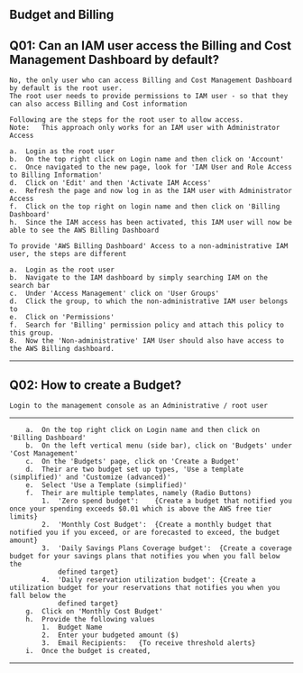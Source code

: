 Budget and Billing
-----------------------------------------------------------------------------------------------------------------------------------------------------------

Q01: Can an IAM user access the Billing and Cost Management Dashboard by default?
-----------------------------------------------------------------------------------------------------------------------------------------------------------
    No, the only user who can access Billing and Cost Management Dashboard by default is the root user.
    The root user needs to provide permissions to IAM user - so that they can also access Billing and Cost information

    Following are the steps for the root user to allow access.
    Note:   This approach only works for an IAM user with Administrator Access

    a.  Login as the root user
    b.  On the top right click on Login name and then click on 'Account'
    c.  Once navigated to the new page, look for 'IAM User and Role Access to Billing Information'
    d.  Click on 'Edit' and then 'Activate IAM Access'
    e.  Refresh the page and now log in as the IAM user with Administrator Access
    f.  Click on the top right on login name and then click on 'Billing Dashboard'
    h.  Since the IAM access has been activated, this IAM user will now be able to see the AWS Billing Dashboard

    To provide 'AWS Billing Dashboard' Access to a non-administrative IAM user, the steps are different

    a.  Login as the root user
    b.  Navigate to the IAM dashboard by simply searching IAM on the search bar
    c.  Under 'Access Management' click on 'User Groups'
    d.  Click the group, to which the non-administrative IAM user belongs to
    e.  Click on 'Permissions'
    f.  Search for 'Billing' permission policy and attach this policy to this group.
    8.  Now the 'Non-administrative' IAM User should also have access to the AWS Billing dashboard.

-----------------------------------------------------------------------------------------------------------------------------------------------------------
Q02: How to create a Budget?
-----------------------------------------------------------------------------------------------------------------------------------------------------------
    Login to the management console as an Administrative / root user
-----------------------------------------------------------------------------------------------------------------------------------------------------------
        a.  On the top right click on Login name and then click on 'Billing Dashboard'
        b.  On the left vertical menu (side bar), click on 'Budgets' under 'Cost Management'
        c.  On the 'Budgets' page, click on 'Create a Budget'
        d.  Their are two budget set up types, 'Use a template (simplified)' and 'Customize (advanced)'
        e.  Select 'Use a Template (simplified)'
        f.  Their are multiple templates, namely (Radio Buttons)
            1.  'Zero spend budget':    {Create a budget that notified you once your spending exceeds $0.01 which is above the AWS free tier limits}
            2.  'Monthly Cost Budget':  {Create a monthly budget that notified you if you exceed, or are forecasted to exceed, the budget amount}
            3.  'Daily Savings Plans Coverage budget':  {Create a coverage budget for your savings plans that notifies you when you fall below the 
                defined target}
            4.  'Daily reservation utilization budget': {Create a utilization budget for your reservations that notifies you when you fall below the 
                defined target}
        g.  Click on 'Monthly Cost Budget'
        h.  Provide the following values
            1.  Budget Name
            2.  Enter your budgeted amount ($)
            3.  Email Recipients:   {To receive threshold alerts}
        i.  Once the budget is created, 

-----------------------------------------------------------------------------------------------------------------------------------------------------------